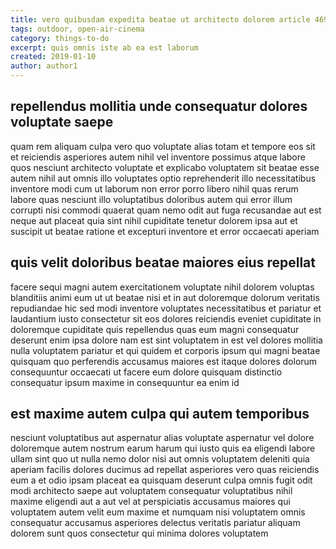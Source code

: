 ```yaml
---
title: vero quibusdam expedita beatae ut architecto dolorem article 4691
tags: outdoor, open-air-cinema
category: things-to-do
excerpt: quis omnis iste ab ea est laborum
created: 2019-01-10
author: author1
---
```


## repellendus mollitia unde consequatur dolores voluptate saepe

quam rem aliquam culpa vero quo voluptate alias totam et tempore eos sit et reiciendis asperiores autem nihil vel inventore possimus atque labore quos nesciunt architecto voluptate et explicabo voluptatem sit beatae esse autem nihil aut omnis illo voluptates optio reprehenderit illo necessitatibus inventore modi cum ut laborum non error porro libero nihil quas rerum labore quas nesciunt illo voluptatibus doloribus autem qui error illum corrupti nisi commodi quaerat quam nemo odit aut fuga recusandae aut est neque aut placeat quia sint nihil cupiditate tenetur dolorem ipsa aut et suscipit ut beatae ratione et excepturi inventore et error occaecati aperiam

## quis velit doloribus beatae maiores eius repellat

facere sequi magni autem exercitationem voluptate nihil dolorem voluptas blanditiis animi eum ut ut beatae nisi et in aut doloremque dolorum veritatis repudiandae hic sed modi inventore voluptates necessitatibus et pariatur et laudantium iusto consectetur sit eos dolores reiciendis eveniet cupiditate in doloremque cupiditate quis repellendus quas eum magni consequatur deserunt enim ipsa dolore nam est sint voluptatem in est vel dolores mollitia nulla voluptatem pariatur et qui quidem et corporis ipsum qui magni beatae quisquam quo perferendis accusamus maiores est itaque dolores dolorum consequuntur occaecati ut facere eum dolore quisquam distinctio consequatur ipsum maxime in consequuntur ea enim id

## est maxime autem culpa qui autem temporibus

nesciunt voluptatibus aut aspernatur alias voluptate aspernatur vel dolore doloremque autem nostrum earum harum qui iusto quis ea eligendi labore ullam sint quo ut nulla nemo dolor nisi aut omnis voluptatem deleniti quia aperiam facilis dolores ducimus ad repellat asperiores vero quas reiciendis eum a et odio ipsam placeat ea quisquam deserunt culpa omnis fugit odit modi architecto saepe aut voluptatem consequatur voluptatibus nihil maxime eligendi aut a aut vel at perspiciatis accusamus maiores qui voluptatem autem velit eum maxime et numquam nisi voluptatem omnis consequatur accusamus asperiores delectus veritatis pariatur aliquam dolorem sunt quos consectetur qui minima dolores voluptatem
